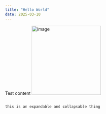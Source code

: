 ```yaml
---
title: "Hello World"
date: 2025-03-10
---
```

Test content 
<img width="224" alt="image" src="https://github.com/user-attachments/assets/7b068cd4-1499-4e6b-bf29-c737063d1573" />


<code>
this is an expandable and collapsable thing
 
</code>
